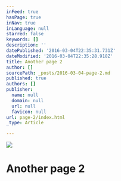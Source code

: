 ```yaml
---
inFeed: true
hasPage: true
inNav: true
inLanguage: null
starred: false
keywords: []
description: ''
datePublished: '2016-03-04T22:35:31.731Z'
dateModified: '2016-03-04T22:35:28.918Z'
title: Another page 2
author: []
sourcePath: _posts/2016-03-04-page-2.md
published: true
authors: []
publisher:
  name: null
  domain: null
  url: null
  favicon: null
url: page-2/index.html
_type: Article

---
```

![](https://s3-us-west-2.amazonaws.com/the-grid-img/p/d820dca2b30bd7e3afd86fe2eca83df748b5adcc.jpg)

# Another page 2